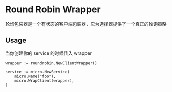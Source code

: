 # Round Robin Wrapper

轮询包装器是一个有状态的客户端包装器，它为选择器提供了一个真正的轮询策略

## Usage

当你创建你的 service 的时候传入 wrapper

```
wrapper := roundrobin.NewClientWrapper()

service := micro.NewService(
	micro.Name("foo"),
	micro.WrapClient(wrapper),
)
```
